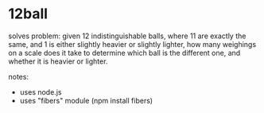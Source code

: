 12ball
======

solves problem: given 12 indistinguishable balls, where 11 are exactly the same, and 1 is either slightly heavier or slightly lighter, how many weighings on a scale does it take to determine which ball is the different one, and whether it is heavier or lighter.

notes:
- uses node.js
- uses "fibers" module (npm install fibers)
